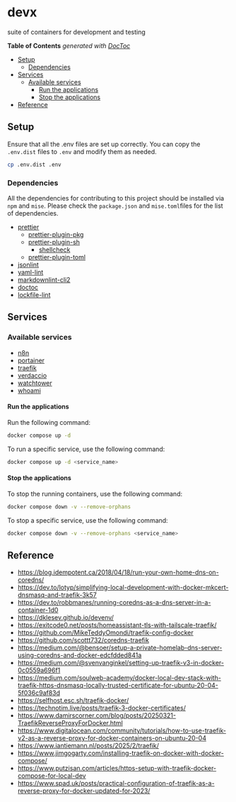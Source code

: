 
# devx

suite of containers for development and testing

<!-- START doctoc generated TOC please keep comment here to allow auto update -->
<!-- DON'T EDIT THIS SECTION, INSTEAD RE-RUN doctoc TO UPDATE -->
**Table of Contents**  _generated with [DocToc](https://github.com/thlorenz/doctoc)_

- [Setup](#setup)
  - [Dependencies](#dependencies)
- [Services](#services)
  - [Available services](#available-services)
    - [Run the applications](#run-the-applications)
    - [Stop the applications](#stop-the-applications)
- [Reference](#reference)

<!-- END doctoc generated TOC please keep comment here to allow auto update -->

## Setup

Ensure that all the .env files are set up correctly. You can copy the `.env.dist` files to `.env` and modify them as needed.

```bash
cp .env.dist .env
```

### Dependencies

All the dependencies for contributing to this project should be installed via `npm` and `mise`. Please check the `package.json`
and `mise.toml`files for the list of dependencies.

- [prettier](https://prettier.io/)
  - [prettier-plugin-pkg](https://github.com/un-ts/prettier/tree/master/packages/pkg)
  - [prettier-plugin-sh](https://github.com/un-ts/prettier/tree/master/packages/sh)
    - [shellcheck](https://github.com/koalaman/shellcheck)
  - [prettier-plugin-toml](https://github.com/un-ts/prettier/tree/master/packages/toml)
- [jsonlint](https://github.com/prantlf/jsonlint)
- [yaml-lint](https://github.com/rasshofer/yaml-lint)
- [markdownlint-cli2](https://github.com/DavidAnson/markdownlint-cli2)
- [doctoc](https://github.com/thlorenz/doctoc)
- [lockfile-lint](https://github.com/lirantal/lockfile-lint)

## Services

### Available services

 - [n8n](./services/n8n/README.md)
 - [portainer](./services/portainer/README.md)
 - [traefik](./services/traefik/README.md)
 - [verdaccio](./services/verdaccio/README.md)
 - [watchtower](./services/watchtower/README.md)
 - [whoami](./services/whoami/README.md)

#### Run the applications

Run the following command:

```sh
docker compose up -d
```

To run a specific service, use the following command:

```sh
docker compose up -d <service_name>
```

#### Stop the applications

To stop the running containers, use the following command:

```sh
docker compose down -v --remove-orphans
```

To stop a specific service, use the following command:

```sh
docker compose down -v --remove-orphans <service_name>
```

## Reference

- <https://blog.idempotent.ca/2018/04/18/run-your-own-home-dns-on-coredns/>
- <https://dev.to/lotyp/simplifying-local-development-with-docker-mkcert-dnsmasq-and-traefik-3k57>
- <https://dev.to/robbmanes/running-coredns-as-a-dns-server-in-a-container-1d0>
- <https://dklesev.github.io/devenv/>
- <https://exitcode0.net/posts/homeassistant-tls-with-tailscale-traefik/>
- <https://github.com/MikeTeddyOmondi/traefik-config-docker>
- <https://github.com/scottt732/coredns-traefik>
- <https://medium.com/@bensoer/setup-a-private-homelab-dns-server-using-coredns-and-docker-edcfdded841a>
- <https://medium.com/@svenvanginkel/setting-up-traefik-v3-in-docker-0c0559a696f1>
- <https://medium.com/soulweb-academy/docker-local-dev-stack-with-traefik-https-dnsmasq-locally-trusted-certificate-for-ubuntu-20-04-5f036c9af83d>
- <https://selfhost.esc.sh/traefik-docker/>
- <https://technotim.live/posts/traefik-3-docker-certificates/>
- <https://www.damirscorner.com/blog/posts/20250321-TraefikReverseProxyForDocker.html>
- <https://www.digitalocean.com/community/tutorials/how-to-use-traefik-v2-as-a-reverse-proxy-for-docker-containers-on-ubuntu-20-04>
- <https://www.iantiemann.nl/posts/2025/2/traefik/>
- <https://www.jimgogarty.com/installing-traefik-on-docker-with-docker-compose/>
- <https://www.putzisan.com/articles/https-setup-with-traefik-docker-compose-for-local-dev>
- <https://www.spad.uk/posts/practical-configuration-of-traefik-as-a-reverse-proxy-for-docker-updated-for-2023/>
